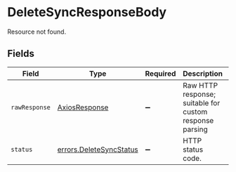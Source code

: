 # DeleteSyncResponseBody

Resource not found.


## Fields

| Field                                                              | Type                                                               | Required                                                           | Description                                                        | Example                                                            |
| ------------------------------------------------------------------ | ------------------------------------------------------------------ | ------------------------------------------------------------------ | ------------------------------------------------------------------ | ------------------------------------------------------------------ |
| `rawResponse`                                                      | [AxiosResponse](https://axios-http.com/docs/res_schema)            | :heavy_minus_sign:                                                 | Raw HTTP response; suitable for custom response parsing            |                                                                    |
| `status`                                                           | [errors.DeleteSyncStatus](../../models/errors/deletesyncstatus.md) | :heavy_minus_sign:                                                 | HTTP status code.                                                  | 404                                                                |